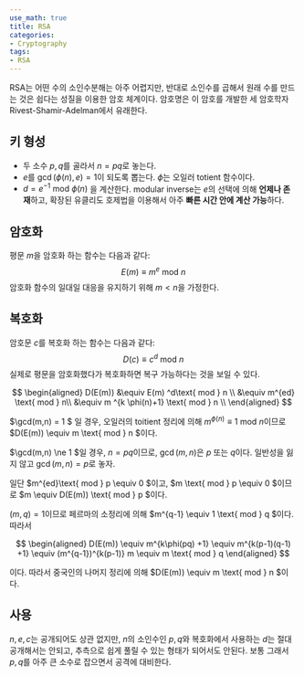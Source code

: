 ```yaml
---
use_math: true
title: RSA
categories:
- Cryptography
tags:
- RSA
---
```


RSA는 어떤 수의 소인수분해는 아주 어렵지만, 반대로 소인수를 곱해서 원래 수를 만드는 것은 쉽다는 성질을 이용한 암호 체계이다. 암호명은 이 암호를 개발한 세 암호학자 Rivest-Shamir-Adelman에서 유래한다.

## 키 형성

* 두 소수 $p,q$를 골라서 $n=pq$로 놓는다.
* $e$를 $\gcd ( \phi (n), e) = 1$이 되도록 뽑는다. $\phi$는 오일러 totient 함수이다.
* $d = e^{-1}\text{ mod } \phi (n)$ 을 계산한다. modular inverse는 $e$의 선택에 의해 **언제나 존재**하고, 확장된 유클리도 호제법을 이용해서 아주 **빠른 시간 안에 계산 가능**하다.

## 암호화

평문 $m$을 암호화 하는 함수는 다음과 같다:
$$
E(m ) \equiv m^e \text{ mod }n
$$
암호화 함수의 일대일 대응을 유지하기 위해 $m<n$을 가정한다.

## 복호화

암호문 $c$를 복호화 하는 함수는 다음과 같다:
$$
D(c) \equiv c^d \text{ mod } n
$$
실제로 평문을 암호화했다가 복호화하면 복구 가능하다는 것을 보일 수 있다.


$$
\begin{aligned}
D(E(m)) &\equiv E(m) ^d\text{ mod } n \\
&\equiv m^{ed} \text{ mod } n\\
&\equiv m ^{k \phi(n)+1} \text{ mod } n \\
\end{aligned}
$$


$\gcd(m,n)  = 1 $ 일 경우, 오일러의 toitient 정리에 의해 $m^{\phi(n)} \equiv 1 \text{ mod } n$이므로 $D(E(m)) \equiv m \text{ mod } n $이다.

$\gcd(m,n) \ne 1 $일 경우, $n = pq$이므로, $\gcd(m,n)$은 $p$ 또는 $q$이다. 일반성을 잃지 않고 $\gcd(m,n) = p$로 놓자.

일단 $m^{ed}\text{ mod } p \equiv 0 $이고, $m \text{ mod } p \equiv 0 $이므로 $m \equiv D(E(m)) \text{ mod } p $이다.

$(m,q) = 1$이므로 페르마의 소정리에 의해 $m^{q-1} \equiv 1 \text{ mod } q $이다. 따라서


$$
\begin{aligned}
D(E(m)) \equiv m^{k\phi(pq) +1} \equiv m^{k(p-1)(q-1) +1} \equiv (m^{q-1})^{k(p-1)} m \equiv m \text{ mod } q
\end{aligned}
$$


이다. 따라서 중국인의 나머지 정리에 의해 $D(E(m)) \equiv m \text{ mod } n $이다.

## 사용

$n,e,c$는 공개되어도 상관 없지만, $n$의 소인수인 $p,q$와 복호화에서 사용하는 $d$는 절대 공개해서는 안되고, 추측으로 쉽게 풀릴 수 있는 형태가 되어서도 안된다. 보통 그래서 $p,q$를 아주 큰 소수로 잡으면서 공격에 대비한다.
